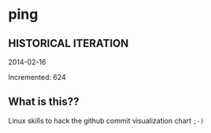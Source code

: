 # ping

## HISTORICAL ITERATION
2014-02-16

Incremented: 624

## What is this?? 
Linux skills to hack the github commit visualization chart `;-)`
